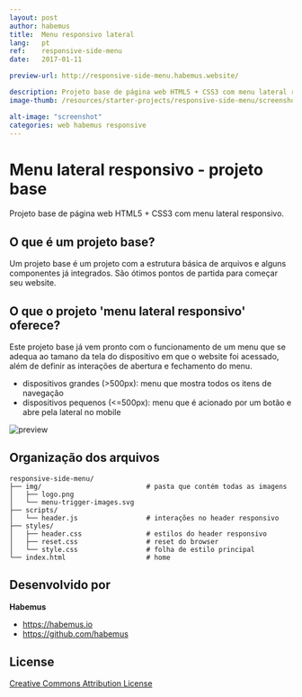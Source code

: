 ```yaml
---
layout: post
author: habemus
title:  Menu responsivo lateral
lang:   pt
ref:    responsive-side-menu
date:   2017-01-11

preview-url: http://responsive-side-menu.habemus.website/

description: Projeto base de página web HTML5 + CSS3 com menu lateral responsivo.
image-thumb: /resources/starter-projects/responsive-side-menu/screenshot.png

alt-image: "screenshot"
categories: web habemus responsive
---
```

# Menu lateral responsivo - projeto base

Projeto base de página web HTML5 + CSS3 com menu lateral responsivo.

## O que é um projeto base?

Um projeto base é um projeto com a estrutura básica de arquivos e alguns componentes já integrados. São ótimos pontos de partida para começar seu website.

## O que o projeto 'menu lateral responsivo' oferece?

Este projeto base já vem pronto com o funcionamento de um menu que se adequa ao tamano da tela do dispositivo em que o website foi acessado, além de definir as interações de abertura e fechamento do menu.

- dispositivos grandes  (>500px): menu que mostra todos os itens de navegação
- dispositivos pequenos (<=500px): menu que é acionado por um botão e abre pela lateral no mobile

![preview](https://github.com/habemus/starter-responsive-side-menu/raw/master/preview.gif "Preview")

## Organização dos arquivos

```
responsive-side-menu/
├── img/                          # pasta que contém todas as imagens
│   ├── logo.png
│   └── menu-trigger-images.svg
├── scripts/
│   └── header.js                 # interações no header responsivo
├── styles/
│   ├── header.css                # estilos do header responsivo
│   ├── reset.css                 # reset do browser
│   └── style.css                 # folha de estilo principal
└── index.html                    # home
```

## Desenvolvido por

**Habemus**

- <https://habemus.io>
- <https://github.com/habemus>

## License

[Creative Commons Attribution License](http://creativecommons.org/licenses/by/2.0/)
